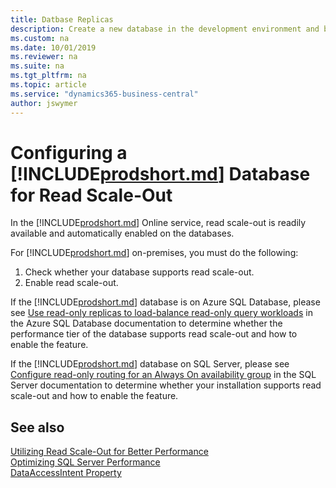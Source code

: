 ```yaml
---
title: Datbase Replicas
description: Create a new database in the development environment and by using the New-NAVDatabase cmdlet in the Administration Shell. 
ms.custom: na
ms.date: 10/01/2019
ms.reviewer: na
ms.suite: na
ms.tgt_pltfrm: na
ms.topic: article
ms.service: "dynamics365-business-central"
author: jswymer
---
```

# Configuring a [!INCLUDE[prodshort.md](../developer/includes/prodshort.md)] Database for Read Scale-Out

In the [!INCLUDE[prodshort.md](../developer/includes/prodshort.md)] Online service, read scale-out is readily available and automatically enabled on the databases.

For [!INCLUDE[prodshort.md](../developer/includes/prodshort.md)] on-premises, you must do the following: 

1. Check whether your database supports read scale-out.
2. Enable read scale-out.

If the [!INCLUDE[prodshort.md](../developer/includes/prodshort.md)] database is on Azure SQL Database, please see [Use read-only replicas to load-balance read-only query workloads](https://docs.microsoft.com/en-us/azure/sql-database/sql-database-read-scale-out) in the Azure SQL Database documentation to determine whether the performance tier of the database supports read scale-out and how to enable the feature.

If the [!INCLUDE[prodshort.md](../developer/includes/prodshort.md)] database on SQL Server, please see [Configure read-only routing for an Always On availability group](https://docs.microsoft.com/en-us/sql/database-engine/availability-groups/windows/configure-read-only-routing-for-an-availability-group-sql-server) in the SQL Server documentation to determine whether your installation supports read scale-out and how to enable the feature.

## See also

[Utilizing Read Scale-Out for Better Performance](../administration/database-read-scale-out-overview.md)  
[Optimizing SQL Server Performance](../administration/optimize-sql-server-performance.md)  
[DataAccessIntent Property](../developer/properties/devenv-dataaccessintent-property.md)  